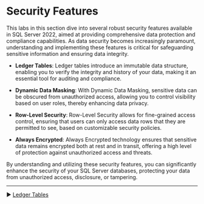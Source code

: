 ﻿# Security Features

This labs in this section dive into several robust security features available in SQL Server 2022, aimed at providing comprehensive data protection and compliance capabilities. As data security becomes increasingly paramount, understanding and implementing these features is critical for safeguarding sensitive information and ensuring data integrity.

- **Ledger Tables**: Ledger tables introduce an immutable data structure, enabling you to verify the integrity and history of your data, making it an essential tool for auditing and compliance.
  
- **Dynamic Data Masking**: With Dynamic Data Masking, sensitive data can be obscured from unauthorized access, allowing you to control visibility based on user roles, thereby enhancing data privacy.
  
- **Row-Level Security**: Row-Level Security allows for fine-grained access control, ensuring that users can only access data rows that they are permitted to see, based on customizable security policies.
  
- **Always Encrypted**: Always Encrypted technology ensures that sensitive data remains encrypted both at rest and in transit, offering a high level of protection against unauthorized access and threats.

By understanding and utilizing these security features, you can significantly enhance the security of your SQL Server databases, protecting your data from unauthorized access, disclosure, or tampering.
___

▶ [Ledger Tables](https://github.com/lennilobel/sql2022-workshop-hol/tree/main/HOL/3.%20Security%20Features/1.%20Ledger%20Tables)
